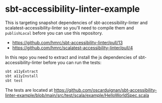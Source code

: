 # sbt-accessibility-linter-example

This is targeting snapshot dependencies of sbt-accessibility-linter and scalatest-accessibility-linter so you'll need to
compile them and `publishLocal` before you can use this repository.

- https://github.com/hmrc/sbt-accessibility-linter/pull/13
- https://github.com/hmrc/scalatest-accessibility-linter/pull/4

In this repo you need to extract and install the js dependencies of sbt-accessibility-linter before you can run the tests:

```scala
sbt a11yExtract 
sbt a11yInstall
sbt test
```

The tests are located at https://github.com/oscarduignan/sbt-accessibility-linter-example/blob/main/src/test/scala/example/HelloWorldSpec.scala
